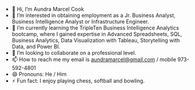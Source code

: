 - 👋 Hi, I’m Aundra Marcel Cook
- 👀 I’m interested in obtaining employment as a Jr. Business Analyst, Business Intelligence Analyst or Infrastructure Engineer.
- 🌱 I’m currently learning the TripleTen Business Intelligence Analytics bootcamp, where I gained expertise in Advanced Spreadsheets, SQL, Business Analytics, Data Visualization with Tableau, Storytelling with Data, and Power BI.
- 💞️ I’m looking to collaborate on a professional level.
- 📫 How to reach me my email is aundramarcel@gmail.com / mobile 973-592-4801
- 😄 Pronouns: He / Him
- ⚡ Fun fact: I enjoy playing chess, softball and bowling.

<!---
aundramarcelcook/aundramarcelcook is a ✨ special ✨ repository because its `README.md` (this file) appears on your GitHub profile.
You can click the Preview link to take a look at your changes.
--->
